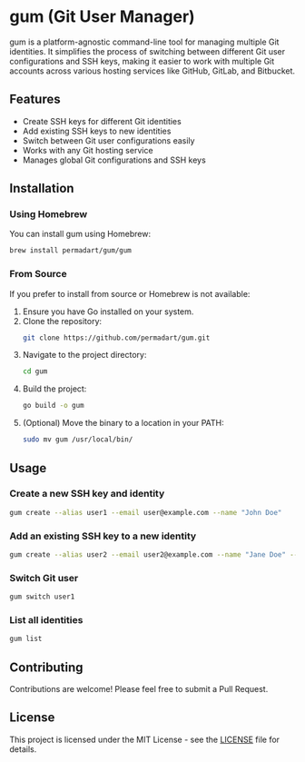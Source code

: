# gum (Git User Manager)

gum is a platform-agnostic command-line tool for managing multiple Git identities. It simplifies the process of switching between different Git user configurations and SSH keys, making it easier to work with multiple Git accounts across various hosting services like GitHub, GitLab, and Bitbucket.

## Features

- Create SSH keys for different Git identities
- Add existing SSH keys to new identities
- Switch between Git user configurations easily
- Works with any Git hosting service
- Manages global Git configurations and SSH keys

## Installation

### Using Homebrew

You can install gum using Homebrew:

```bash
brew install permadart/gum/gum
```

### From Source

If you prefer to install from source or Homebrew is not available:

1. Ensure you have Go installed on your system.
2. Clone the repository:
   ```bash
   git clone https://github.com/permadart/gum.git
   ```
3. Navigate to the project directory:
   ```bash
   cd gum
   ```
4. Build the project:
   ```bash
   go build -o gum
   ```
5. (Optional) Move the binary to a location in your PATH:
   ```bash
   sudo mv gum /usr/local/bin/
   ```

## Usage

### Create a new SSH key and identity

```bash
gum create --alias user1 --email user@example.com --name "John Doe"
```

### Add an existing SSH key to a new identity

```bash
gum create --alias user2 --email user2@example.com --name "Jane Doe" --key ~/.ssh/id_rsa_user2
```

### Switch Git user

```bash
gum switch user1
```

### List all identities

```bash
gum list
```

## Contributing

Contributions are welcome! Please feel free to submit a Pull Request.

## License

This project is licensed under the MIT License - see the [LICENSE](LICENSE) file for details.